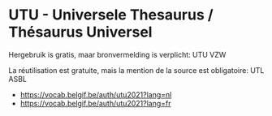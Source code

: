 # UTU - Universele Thesaurus / Thésaurus Universel

Hergebruik is gratis, maar bronvermelding is verplicht: UTU VZW

La réutilisation est gratuite, mais la mention de la source est obligatoire: UTL ASBL

- https://vocab.belgif.be/auth/utu2021?lang=nl
- https://vocab.belgif.be/auth/utu2021?lang=fr
